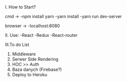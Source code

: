 I. How to Start?

cmd ->
-npm install yarn
-yarn install
-yarn run dev-server

browser ->
-localhost:8080

II. Use:
-React
-Redux
-React-router

III.To do List
1. Middleware
2. Serwer Side Rendering
3. HOC >> Auth
4. Baza danych (Firebase?)
5. Deploy to Heroku
